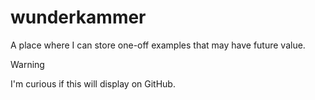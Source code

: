 # wunderkammer

A place where I can store one-off examples that may have future value.

> [!WARNING]
>
> I'm curious if this will display on GitHub.
